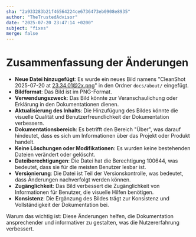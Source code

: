 ```yaml
---
sha: "2a933283b21f46564224ce6736473eb0908e8935"
author: "TheTrustedAdvisor"
date: "2025-07-20 23:47:14 +0200"
subject: "fixes"
merge: false
---
```


# Zusammenfassung der Änderungen

- **Neue Datei hinzugefügt**: Es wurde ein neues Bild namens "CleanShot 2025-07-20 at 23.34.01@2x.png" in den Ordner `docs/about/` eingefügt.
- **Bildformat**: Das Bild ist im PNG-Format.
- **Verwendungszweck**: Das Bild könnte zur Veranschaulichung oder Erklärung in den Dokumentationen dienen.
- **Aktualisierung des Inhalts**: Die Hinzufügung des Bildes könnte die visuelle Qualität und Benutzerfreundlichkeit der Dokumentation verbessern.
- **Dokumentationsbereich**: Es betrifft den Bereich "Über", was darauf hindeutet, dass es sich um Informationen über das Projekt oder Produkt handelt.
- **Keine Löschungen oder Modifikationen**: Es wurden keine bestehenden Dateien verändert oder gelöscht.
- **Dateiberechtigungen**: Die Datei hat die Berechtigung 100644, was bedeutet, dass sie für die meisten Benutzer lesbar ist.
- **Versionierung**: Die Datei ist Teil der Versionskontrolle, was bedeutet, dass Änderungen nachverfolgt werden können.
- **Zugänglichkeit**: Das Bild verbessert die Zugänglichkeit von Informationen für Benutzer, die visuelle Hilfen benötigen.
- **Konsistenz**: Die Ergänzung des Bildes trägt zur Konsistenz und Vollständigkeit der Dokumentation bei.

Warum das wichtig ist: Diese Änderungen helfen, die Dokumentation ansprechender und informativer zu gestalten, was die Nutzererfahrung verbessert.

